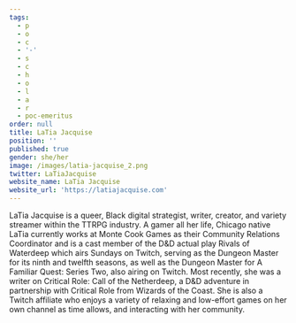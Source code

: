 ```yaml
---
tags:
  - p
  - o
  - c
  - '-'
  - s
  - c
  - h
  - o
  - l
  - a
  - r
  - poc-emeritus
order: null
title: LaTia Jacquise
position: ''
published: true
gender: she/her
image: /images/latia-jacquise_2.png
twitter: LaTiaJacquise
website_name: LaTia Jacquise
website_url: 'https://latiajacquise.com'
---
```


LaTia Jacquise is a queer, Black digital strategist, writer, creator, and variety streamer within the TTRPG industry. A gamer all her life, Chicago native LaTia currently works at Monte Cook Games as their Community Relations Coordinator and is a cast member of the D\&D actual play Rivals of Waterdeep which airs Sundays on Twitch, serving as the Dungeon Master for its ninth and twelfth seasons, as well as the Dungeon Master for A Familiar Quest: Series Two, also airing on Twitch. Most recently, she was a writer on Critical Role: Call of the Netherdeep, a D\&D adventure in partnership with Critical Role from Wizards of the Coast. She is also a Twitch affiliate who enjoys a variety of relaxing and low-effort games on her own channel as time allows, and interacting with her community.
